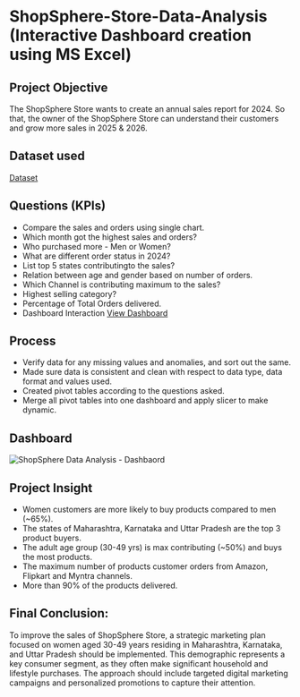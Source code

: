 # ShopSphere-Store-Data-Analysis (Interactive Dashboard creation using MS Excel)

## Project Objective
The ShopSphere Store wants to create an annual sales report for 2024. So that, the owner of the ShopSphere Store can understand their customers and grow more sales in 2025 & 2026.

## Dataset used
<a href="https://github.com/divyank03/ShopSphere-Store-Data-Analysis-Interactive-Dashboard-creation-using-MS-Excel-/blob/main/ShopSphere%20Data%20Analysis.xlsx"> Dataset </a>

## Questions (KPIs)
- Compare the sales and orders using single chart.
- Which month got the highest sales and orders?
- Who purchased more - Men or Women?
- What are different order status in 2024?
- List top 5 states contributingto the sales?
- Relation between age and gender based on number of orders.
- Which Channel is contributing maximum to the sales?
- Highest selling category?
- Percentage of Total Orders delivered.
- Dashboard Interaction <a href="https://github.com/divyank03/ShopSphere-Store-Data-Analysis-Interactive-Dashboard-creation-using-MS-Excel-/blob/main/ShopSphere%20Data%20Analysis%20-%20Dashbaord.png"> View Dashboard </a>

## Process
- Verify data for any missing values and anomalies, and sort out the same.
- Made sure data is consistent and clean with respect to data type, data format and values used.
- Created pivot tables according to the questions asked.
- Merge all pivot tables into one dashboard and apply slicer to make dynamic.

## Dashboard
![ShopSphere Data Analysis - Dashbaord](https://github.com/user-attachments/assets/87be7aeb-69aa-47ef-99e4-1b952c634153)
## Project Insight
- Women customers are more likely to buy products compared to men (~65%).
- The states of Maharashtra, Karnataka and Uttar Pradesh are the top 3 product buyers.
- The adult age group (30-49 yrs) is max contributing (~50%) and buys the most products.
- The maximum number of products customer orders from Amazon, Flipkart and Myntra channels.
- More than 90% of the products delivered.

## Final Conclusion:
To improve the sales of ShopSphere Store, a strategic marketing plan focused on women aged 30-49 years residing in Maharashtra, Karnataka, and Uttar Pradesh should be implemented. This demographic represents a key consumer segment, as they often make significant household and lifestyle purchases. The approach should include targeted digital marketing campaigns and personalized promotions to capture their attention.





